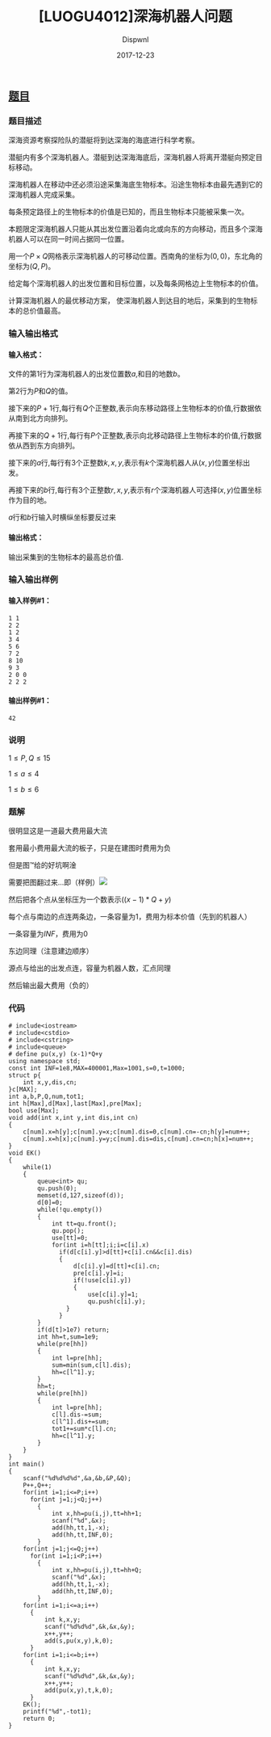 ﻿---
layout:     post
title:      "[LUOGU4012]深海机器人问题"
date:       2017-12-23
author:     "Dispwnl"
header-img: "img/used/314512.jpg"
catalog: true
tags:
    - 网络流
    - 费用流
---
## [题目](https://www.luogu.org/problemnew/show/P4012)
### 题目描述
深海资源考察探险队的潜艇将到达深海的海底进行科学考察。

潜艇内有多个深海机器人。潜艇到达深海海底后，深海机器人将离开潜艇向预定目标移动。

深海机器人在移动中还必须沿途采集海底生物标本。沿途生物标本由最先遇到它的深海机器人完成采集。

每条预定路径上的生物标本的价值是已知的，而且生物标本只能被采集一次。

本题限定深海机器人只能从其出发位置沿着向北或向东的方向移动，而且多个深海机器人可以在同一时间占据同一位置。

用一个$P×Q$网格表示深海机器人的可移动位置。西南角的坐标为$(0,0)$，东北角的坐标为$(Q,P)$。

给定每个深海机器人的出发位置和目标位置，以及每条网格边上生物标本的价值。

计算深海机器人的最优移动方案， 使深海机器人到达目的地后，采集到的生物标本的总价值最高。

### 输入输出格式
#### 输入格式：

文件的第$1$行为深海机器人的出发位置数$a$,和目的地数$b$。

第$2$行为$P$和$Q$的值。

接下来的$P+1$行,每行有$Q$个正整数,表示向东移动路径上生物标本的价值,行数据依从南到北方向排列。

再接下来的$Q+1$行,每行有$P$个正整数,表示向北移动路径上生物标本的价值,行数据依从西到东方向排列。

接下来的$a$行,每行有$3$个正整数$k,x,y$,表示有$k$个深海机器人从$(x,y)$位置坐标出发。

再接下来的$b$行,每行有$3$个正整数$r,x,y$,表示有$r$个深海机器人可选择$(x,y)$位置坐标作为目的地。

$a$行和$b$行输入时横纵坐标要反过来

#### 输出格式：
输出采集到的生物标本的最高总价值.

### 输入输出样例
#### 输入样例#1： 
```
1 1
2 2
1 2
3 4
5 6
7 2
8 10
9 3
2 0 0
2 2 2
```
#### 输出样例#1： 
```
42
```
### 说明
$1\leqslant P,Q\leqslant 15$

$1\leqslant a\leqslant 4$

$1\leqslant b\leqslant 6$

### 题解

很明显这是一道最大费用最大流

套用最小费用最大流的板子，只是在建图时费用为负

但是图™给的好坑啊淦

需要把图翻过来...即（样例）![](/img/study/shenhai.png) 

然后把各个点从坐标压为一个数表示$((x-1)*Q+y)$

每个点与南边的点连两条边，一条容量为1，费用为标本价值（先到的机器人）

一条容量为$INF$，费用为0

东边同理（注意建边顺序）

源点与给出的出发点连，容量为机器人数，汇点同理

然后输出最大费用（负的）

### 代码
```
# include<iostream>
# include<cstdio>
# include<cstring>
# include<queue>
# define pu(x,y) (x-1)*Q+y
using namespace std;
const int INF=1e8,MAX=400001,Max=1001,s=0,t=1000;
struct p{
    int x,y,dis,cn;
}c[MAX];
int a,b,P,Q,num,tot1;
int h[Max],d[Max],last[Max],pre[Max];
bool use[Max];
void add(int x,int y,int dis,int cn)
{
    c[num].x=h[y];c[num].y=x;c[num].dis=0,c[num].cn=-cn;h[y]=num++;
    c[num].x=h[x];c[num].y=y;c[num].dis=dis,c[num].cn=cn;h[x]=num++;
}
void EK()
{
    while(1)
    {
        queue<int> qu;
        qu.push(0);
        memset(d,127,sizeof(d));
        d[0]=0;
        while(!qu.empty())
        {
            int tt=qu.front();
            qu.pop();
            use[tt]=0;
            for(int i=h[tt];i;i=c[i].x)
              if(d[c[i].y]>d[tt]+c[i].cn&&c[i].dis)
              {
                  d[c[i].y]=d[tt]+c[i].cn;
                  pre[c[i].y]=i;
                  if(!use[c[i].y])
                  {
                      use[c[i].y]=1;
                      qu.push(c[i].y);
                }
              }
        }
        if(d[t]>1e7) return;
        int hh=t,sum=1e9;
        while(pre[hh])
        {
            int l=pre[hh];
            sum=min(sum,c[l].dis);
            hh=c[l^1].y;
        }
        hh=t;
        while(pre[hh])
        {
            int l=pre[hh];
            c[l].dis-=sum;
            c[l^1].dis+=sum;
            tot1+=sum*c[l].cn;
            hh=c[l^1].y;
        }
    }
}
int main()
{
    scanf("%d%d%d%d",&a,&b,&P,&Q);
    P++,Q++;
    for(int i=1;i<=P;i++)
      for(int j=1;j<Q;j++)
        {
            int x,hh=pu(i,j),tt=hh+1;
            scanf("%d",&x);
            add(hh,tt,1,-x);
            add(hh,tt,INF,0);
        }
    for(int j=1;j<=Q;j++)
      for(int i=1;i<P;i++)
        {
            int x,hh=pu(i,j),tt=hh+Q;
            scanf("%d",&x);
            add(hh,tt,1,-x);
            add(hh,tt,INF,0);
        }
    for(int i=1;i<=a;i++)
      {
          int k,x,y;
          scanf("%d%d%d",&k,&x,&y);
          x++,y++;
          add(s,pu(x,y),k,0);
      }
    for(int i=1;i<=b;i++)
      {
          int k,x,y;
          scanf("%d%d%d",&k,&x,&y);
          x++,y++;
          add(pu(x,y),t,k,0);
      }
    EK();
    printf("%d",-tot1);
    return 0;
}
```
